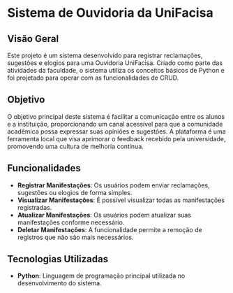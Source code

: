 # Sistema de Ouvidoria da UniFacisa

## Visão Geral

Este projeto é um sistema desenvolvido para registrar reclamações, sugestões e elogios para uma Ouvidoria UniFacisa. Criado como parte das atividades da faculdade, o sistema utiliza os conceitos básicos de Python e foi projetado para operar com as funcionalidades de CRUD.

## Objetivo

O objetivo principal deste sistema é facilitar a comunicação entre os alunos e a instituição, proporcionando um canal acessível para que a comunidade acadêmica possa expressar suas opiniões e sugestões. A plataforma é uma ferramenta local que visa aprimorar o feedback recebido pela universidade, promovendo uma cultura de melhoria contínua.

## Funcionalidades

- **Registrar Manifestações**: Os usuários podem enviar reclamações, sugestões ou elogios de forma simples.
- **Visualizar Manifestações**: É possível visualizar todas as manifestações registradas.
- **Atualizar Manifestações**: Os usuários podem atualizar suas manifestações conforme necessário.
- **Deletar Manifestações**: A funcionalidade permite a remoção de registros que não são mais necessários.

## Tecnologias Utilizadas

- **Python**: Linguagem de programação principal utilizada no desenvolvimento do sistema.
